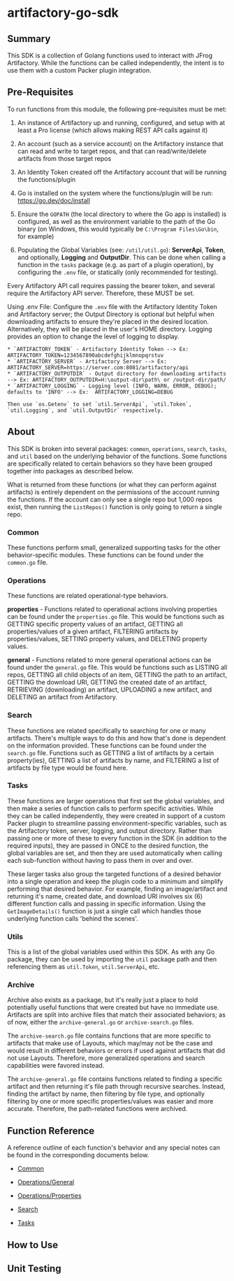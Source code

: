 # artifactory-go-sdk

## Summary
This SDK is a collection of Golang functions used to interact with JFrog Artifactory. While the functions can be called independently, the intent is to use them with a custom Packer plugin integration.

## Pre-Requisites
To run functions from this module, the following pre-requisites must be met:

1. An instance of Artifactory up and running, configured, and setup with at least a Pro license (which allows making REST API calls against it)

2. An account (such as a service account) on the Artifactory instance that can read and write to target repos, and that can read/write/delete artifacts from those target repos

3. An Identity Token created off the Artifactory account that will be running the functions/plugin

4. Go is installed on the system where the functions/plugin will be run: https://go.dev/doc/install

5. Ensure the `GOPATH` (the local directory to where the Go app is installed) is configured, as well as the environment variable to the path of the Go binary (on Windows, this would typically be `C:\Program Files\Go\bin`, for example)

6. Populating the Global Variables (see: `/util/util.go`): **ServerApi**, **Token**, and optionally, **Logging** and **OutputDir**. This can be done when calling a function in the `tasks` package (e.g. as part of a plugin operation), by configuring the `.env` file, or statically (only recommended for testing).

Every Artifactory API call requires passing the bearer token, and several require the Artifactory API server. Therefore, these MUST be set.

Using .env File: Configure the `.env` file with the Artifactory Identity Token and Artifactory server; the Output Directory is optional but helpful when downloading artifacts to ensure they're placed in the desired location. Alternatively, they will be placed in the user's HOME directory. Logging provides an option to change the level of logging to display.

    * `ARTIFACTORY_TOKEN` - Artifactory Identity Token --> Ex:  ARTIFACTORY_TOKEN=1234567890abcdefghijklmnopqrstuv
    * `ARTIFACTORY_SERVER` - Artifactory Server --> Ex:  ARTIFACTORY_SERVER=https://server.com:8081/artifactory/api
    * `ARTIFACTORY_OUTPUTDIR` - Output directory for downloading artifacts --> Ex: ARTIFACTORY_OUTPUTDIR=H:\output-dir\path\ or /output-dir/path/
    * `ARTIFACTORY_LOGGING` - Logging level (INFO, WARN, ERROR, DEBUG); defaults to 'INFO' --> Ex:  ARTIFACTORY_LOGGING=DEBUG

    Then use `os.Getenv` to set `util.ServerApi`, `util.Token`, `util.Logging`, and `util.OutputDir` respectively.

## About
This SDK is broken into several packages: `common`, `operations`, `search`, `tasks`, and `util` based on the underlying behavior of the functions. Some functions are specifically related to certain behaviors so they have been grouped together into packages as described below. 

What is returned from these functions (or what they can perform against artifacts) is entirely dependent on the permissions of the account running the functions. If the account can only see a single repo but 1,000 repos exist, then running the `ListRepos()` function is only going to return a single repo.

### Common
These functions perform small, generalized supporting tasks for the other behavior-specific modules. These functions can be found under the `common.go` file.

### Operations
These functions are related operational-type behaviors. 

**properties** - Functions related to operational actions involving properties can be found under the `properties.go` file. This would be functions such as GETTING specific property values of an artifact, GETTING all properties/values of a given artifact, FILTERING artifacts by properties/values, SETTING property values, and DELETING property values.

**general** - Functions related to more general operational actions can be found under the `general.go` file. This would be functions such as LISTING all repos, GETTING all child objects of an item, GETTING the path to an artifact, GETTING the download URI, GETTING the created date of an artifact, RETRIEVING (downloading) an artifact, UPLOADING a new artifact, and DELETING an artifact from Artifactory. 

### Search
These functions are related specifically to searching for one or many artifacts. There's multiple ways to do this and how that's done is dependent on the information provided. These functions can be found under the `search.go` file. Functions such as GETTING a list of artifacts by a certain property(ies), GETTING a list of artifacts by name, and FILTERING a list of artifacts by file type would be found here.

### Tasks
These functions are larger operations that first set the global variables, and then make a series of function calls to perform specific activities. While they can be called independently, they were created in support of a custom Packer plugin to streamline passing environment-specific variables, such as the Artifactory token, server, logging, and output directory. Rather than passing one or more of these to every function in the SDK (in addition to the required inputs), they are passed in ONCE to the desired function, the global variables are set, and then they are used automatically when calling each sub-function without having to pass them in over and over.

These larger tasks also group the targeted functions of a desired behavior into a single operation and keep the plugin code to a minimum and simplify performing that desired behavior. For example, finding an image/artifact and returning it's name, created date, and download URI involves six (6) different function calls and passing in specific information. Using the `GetImageDetails()` function is just a single call which handles those underlying function calls 'behind the scenes'.

### Utils
This is a list of the global variables used within this SDK. As with any Go package, they can be used by importing the `util` package path and then referencing them as `util.Token`, `util.ServerApi`, etc.

### Archive
Archive also exists as a package, but it's really just a place to hold potentially useful functions that were created but have no immediate use. Artifacts are split into archive files that match their associated behaviors; as of now, either the `archive-general.go` or `archive-search.go` files. 

The `archive-search.go` file contains functions that are more specific to artifacts that make use of Layouts, which may/may not be the case and would result in different behaviors or errors if used against artifacts that did not use Layouts. Therefore, more generalized operations and search capabilities were favored instead.

The `archive-general.go` file contains functions related to finding a specific artifact and then returning it's file path through recursive searches. Instead, finding the artifact by name, then filtering by file type, and optionally filtering by one or more specific properties/values was easier and more accurate. Therefore, the path-related functions were archived. 

## Function Reference
A reference outline of each function's behavior and any special notes can be found in the corresponding documents below.

- [Common](https://github.com/raynaluzier/artifactory-go-sdk/blob/main/docs/common.md)

- [Operations/General](https://github.com/raynaluzier/artifactory-go-sdk/blob/main/docs/ops-general.md)

- [Operations/Properties](https://github.com/raynaluzier/artifactory-go-sdk/blob/main/docs/ops-properties.md)

- [Search](https://github.com/raynaluzier/artifactory-go-sdk/blob/main/docs/search.md)

- [Tasks](https://github.com/raynaluzier/artifactory-go-sdk/blob/main/docs/tasks.md)


## How to Use

## Unit Testing